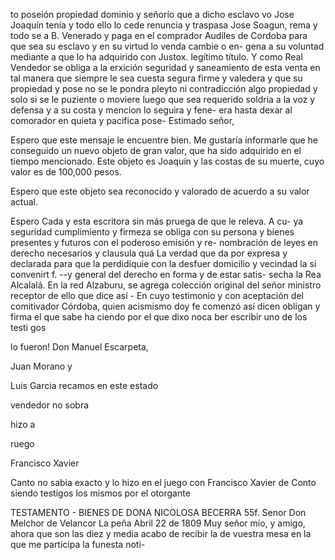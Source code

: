 to poseión propiedad dominio y señorío que a dicho esclavo
vo Jose Joaquín tenía y todo ello lo cede renuncia y traspasa
Jose Soagun, rema y todo se a B. Venerado y paga en el comprador Audiles de Cordoba para que sea su esclavo y en su virtud lo venda cambie o en- gena a su voluntad mediante a que lo ha adquirido con Justox.
legítimo título. Y como Real Vendedor se obliga a la erxición
seguridad y saneamiento de esta venta en tal manera que
siempre le sea cuesta segura firme y valedera y que su
propiedad y pose no se le pondra pleyto ni contradicción algo
propiedad y solo si se le puziente o moviere luego que sea requerido soldria a la voz y defensa y a su costa y mencion lo seguira y fene- era hasta dexar al comorador en quieta y pacifica pose-
Estimado señor,

Espero que este mensaje le encuentre bien. Me gustaría informarle que he conseguido un nuevo objeto de gran valor, que ha sido adquirido en el tiempo mencionado. Este objeto es Joaquín y las costas de su muerte, cuyo valor es de 100,000 pesos.

Espero que este objeto sea reconocido y valorado de acuerdo a su valor actual.

Espero
Cada y esta escritora sin más pruega de que le releva. A cu- ya seguridad cumplimiento y firmeza se obliga con su persona y bienes presentes y futuros con el poderoso emisión y re- nombración de leyes en derecho necesarios y clausula quá
La verdad que da por expresa y declarada para que la perdidiquie con la desfuer domicilio y vecindad la si convenirt f. --y general del derecho en forma y de estar satis- secha la Rea Alcalalá.
En la red Alzaburu, se agrega colección original del señor ministro receptor de ello que dice así - En cuyo testimonio y con aceptación del comitivador Córdoba, quien acismismo doy fe comenzó así dicen obligan y firma el que sabe ha
ciendo
por
el
que
dixo
noca
ber
escribir
uno
de
los
testi
gos

lo
fueron!
Don
Manuel
Escarpeta,

Juan
Morano
y

Luis
Garcia
recamos
en
este
estado

vendedor
no
sobra

hizo
a

ruego

Francisco
Xavier

Canto
no sabia exacto y lo hizo en el juego con Francisco Xavier de Conto
siendo testigos los mismos
por el otorgante

TESTAMENTO - BIENES DE DONA NICOLOSA BECERRA
55f. Senor Don Melchor de Velancor
La peña Abril 22 de 1809
Muy señor mío, y amigo, ahora que son las diez y media acabo de
recibir la de vuestra mesa en la que me participa la funesta noti-